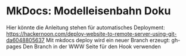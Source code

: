 # MkDocs: Modelleisenbahn Doku
Hier könnte die Anleitung stehen für automatisches Deployment: https://hackernoon.com/deploy-website-to-remote-server-using-git-da6048805637
Mit mkdocs deploy wird ein neuer Branch erzeugt: gh-pages
Den Branch in der WWW Seite für den Hook verwenden
